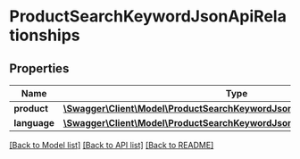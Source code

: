 # ProductSearchKeywordJsonApiRelationships

## Properties
Name | Type | Description | Notes
------------ | ------------- | ------------- | -------------
**product** | [**\Swagger\Client\Model\ProductSearchKeywordJsonApiRelationshipsProduct**](ProductSearchKeywordJsonApiRelationshipsProduct.md) |  | [optional] 
**language** | [**\Swagger\Client\Model\ProductSearchKeywordJsonApiRelationshipsLanguage**](ProductSearchKeywordJsonApiRelationshipsLanguage.md) |  | [optional] 

[[Back to Model list]](../../README.md#documentation-for-models) [[Back to API list]](../../README.md#documentation-for-api-endpoints) [[Back to README]](../../README.md)

